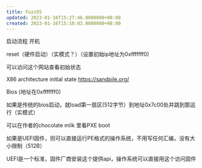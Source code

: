 ```yaml
---
title: FuzzOS
updated: 2023-01-16T15:27:46.0000000+08:00
created: 2023-01-16T15:10:03.0000000+08:00
---
```


启动流程
开机

reset（硬件启动）（实模式？）（设置初始ip地址为0xfffffff0)

可以访问这个网站查看初始状态

X86 architecture initial state <https://sandpile.org/>

Bios (地址在0xfffffff0)

如果是传统的bios启动，就load第一扇区(512字节）到地址0x7c00处并跳到那运行（实模式）

可以在作者的chocolate milk 里看PXE boot

如果是UEFI固件，则可以直接运行PE格式的操作系统，不用写任何汇编，没有大小限制（512B）

UEFI是一个标准，固件厂商安装这个提供api，操作系统可以直接用这个访问固件

